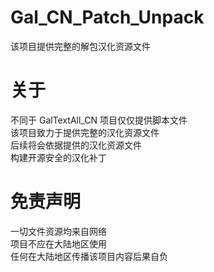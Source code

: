 # Gal_CN_Patch_Unpack
该项目提供完整的解包汉化资源文件

# 关于
不同于 GalTextAll_CN 项目仅仅提供脚本文件  
该项目致力于提供完整的汉化资源文件  
后续将会依据提供的汉化资源文件  
构建开源安全的汉化补丁  

# 免责声明
一切文件资源均来自网络  
项目不应在大陆地区使用  
任何在大陆地区传播该项目内容后果自负  
